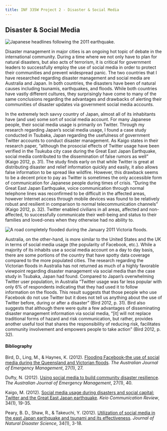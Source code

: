 ```yaml
---
title: INF 335W Project 2 - Disaster & Social Media
---
```

## Disaster & Social Media

![Japanese headlines following the 2011 earthquake.](/images/project2-headlines.jpg)

Disaster management in major cities is an ongoing hot topic of debate in the international community. During a time where we not only have to plan for natural disasters, but also acts of terrorism, it is critical for government leaders to successfully employ the use of social media in order to protect their communities and prevent widespread panic. The two countries that I have researched regarding disaster management and social media are Australia and Japan. In both countries, the disasters have been of natural causes including tsunamis, earthquakes, and floods. While both countries have vastly different cultures, they surprisingly have come to many of the same conclusions regarding the advantages and drawbacks of alerting their communities of disaster updates via government social media accounts.

In the extremely tech savvy country of Japan, almost all of its inhabitants have (and use) some sort of social media account. For many Japanese people, their social media usage is primarily on Twitter. Through my research regarding Japan’s social media usage, I found a case study conducted in Tsubaka, Japan regarding the usefulness of government Twitter accounts to conduct disaster management. As Kaigo states in their research paper, “although the prosocial effects of Twitter usage have been verified in the Tsukuba city case during the Great East Japan Earthquake, social media contributed to the dissemination of false rumors as well” (Kaigo 2012, p. 31). The study finds early on that while Twitter is great at distributing disaster and relief information quickly and easily, it also allows false information to be spread like wildfire. However, this drawback seems to be a decent price to pay as Twitter is sometimes the only accessible form of communication for Japanese people during times of crisis. “During the Great East Japan Earthquake, voice communication through normal telephone lines was reconfirmed to be difficult in the affected areas, however Internet access through mobile devices was found to be relatively robust and resilient in comparison to normal telecommunication channels” (Kaigo 2012, p. 32). Twitter enabled civilians in all areas, affected and non-affected, to successfully communicate their well-being and status to their families and loved-ones when they otherwise had no ability to.

![A road completely flooded during the January 2011 Victoria floods.](/images/project2-floods.jpg)

Australia, on the other-hand, is more similar to the United States and the UK in terms of social media usage (the popularity of Facebook, etc.). While a majority of its inhabits use a social media account on a day to day basis, there are some portions of the country that have spotty data coverage compared to the more populated cities. The research regarding the Victorian floods in Australia has not returned as much of a highly favorable viewpoint regarding disaster management via social media than the case study in Tsubaka, Japan had found. Compared to Japan’s overwhelming Twitter user population, in Australia “Twitter usage was far less popular with only 6% of respondents indicating that they had used it to follow information on the floods. This result suggests that those people who use Facebook do not use Twitter but it does not tell us anything about the use of Twitter before, during or after a disaster” (Bird 2012, p. 31). Bird also suggests that although there were quite a few advantages of disseminating disaster management information via social media, “[it] will not replace traditional forms of hazard and risk communication, but rather, provides another useful tool that shares the responsibility of reducing risk, facilitates community involvement and empowers people to take action” (Bird 2012, p. 32).

#### Bibliography

Bird, D., Ling, M., &amp; Haynes, K. (2012). <a href="https://www.researchgate.net/profile/Deanne_Bird/publication/263810598_Flooding_Facebook_-_the_use_of_social_media_during_the_Queensland_and_Victorian_floods/links/0deec53bf41e829333000000.pdf">Flooding Facebook-the use of social media during the Queensland and Victorian floods</a>. <em>The Australian Journal of Emergency Management</em>, 27(1), 27.

Dufty, N. (2012). <a href="https://www.researchgate.net/profile/Neil_Dufty/publication/279861590_Using_Social_Media_to_Build_Community_Disaster_Resilience/links/559cabd908ae7f3eb4d033dc.pdf">Using social media to build community disaster resilience</a>. <em>The Australian Journal of Emergency Management</em>, 27(1), 40.

Kaigo, M. (2012). <a href="http://www.mediacom.keio.ac.jp/publication/pdf2012/KCR34_02KAIGO.pdf">Social media usage during disasters and social capital: Twitter and the Great East Japan earthquake</a>. <em>Keio Communication Review</em>, 34(1), 19-35.

Peary, B. D., Shaw, R., &amp; Takeuchi, Y. (2012). <a href="https://www.jstage.jst.go.jp/article/jnds/34/1/34_3/_pdf">Utilization of social media in the east Japan earthquake and tsunami and its effectiveness</a>. <em>Journal of Natural Disaster Science</em>, 34(1), 3-18.
